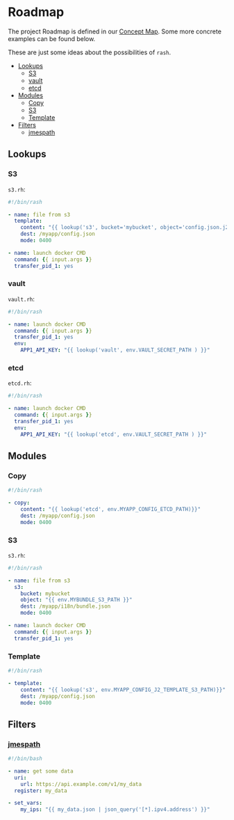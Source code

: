 # Roadmap <!-- omit in toc -->

The project Roadmap is defined in our
[Concept Map](https://mind42.com/mindmap/f299679e-8dc5-48d8-b0f0-4d65235cdf56). Some more
concrete examples can be found below.

These are just some ideas about the possibilities of `rash`.

- [Lookups](#lookups)
  - [S3](#s3)
  - [vault](#vault)
  - [etcd](#etcd)
- [Modules](#modules)
  - [Copy](#copy)
  - [S3](#s3-1)
  - [Template](#template)
- [Filters](#filters)
  - [jmespath](#jmespath)

## Lookups

### S3

`s3.rh`:

```yaml
#!/bin/rash

- name: file from s3
  template:
    content: "{{ lookup('s3', bucket='mybucket', object='config.json.j2')}}"
    dest: /myapp/config.json
    mode: 0400

- name: launch docker CMD
  command: {{ input.args }}
  transfer_pid_1: yes
```

### vault

`vault.rh`:

```yaml
#!/bin/rash

- name: launch docker CMD
  command: {{ input.args }}
  transfer_pid_1: yes
  env:
    APP1_API_KEY: "{{ lookup('vault', env.VAULT_SECRET_PATH ) }}"
```

### etcd

`etcd.rh`:

```yaml
#!/bin/rash

- name: launch docker CMD
  command: {{ input.args }}
  transfer_pid_1: yes
  env:
    APP1_API_KEY: "{{ lookup('etcd', env.VAULT_SECRET_PATH ) }}"
```

## Modules

### Copy

```yaml
#!/bin/rash

- copy:
    content: "{{ lookup('etcd', env.MYAPP_CONFIG_ETCD_PATH)}}"
    dest: /myapp/config.json
    mode: 0400
```

### S3

`s3.rh`:

```yaml
#!/bin/rash

- name: file from s3
  s3:
    bucket: mybucket
    object: "{{ env.MYBUNDLE_S3_PATH }}"
    dest: /myapp/i18n/bundle.json
    mode: 0400

- name: launch docker CMD
  command: {{ input.args }}
  transfer_pid_1: yes
```

### Template

```yaml
#!/bin/rash

- template:
    content: "{{ lookup('s3', env.MYAPP_CONFIG_J2_TEMPLATE_S3_PATH)}}"
    dest: /myapp/config.json
    mode: 0400
```

## Filters

### [jmespath](https://docs.rs/jmespath/0.2.0/jmespath/)

```yaml
#!/bin/bash

- name: get some data
  uri:
    url: https://api.example.com/v1/my_data
  register: my_data

- set_vars:
    my_ips: "{{ my_data.json | json_query('[*].ipv4.address') }}"

```
